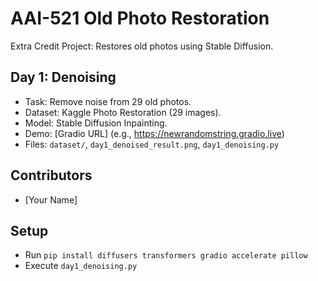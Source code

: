 # AAI-521 Old Photo Restoration
Extra Credit Project: Restores old photos using Stable Diffusion.

## Day 1: Denoising
- Task: Remove noise from 29 old photos.
- Dataset: Kaggle Photo Restoration (29 images).
- Model: Stable Diffusion Inpainting.
- Demo: [Gradio URL] (e.g., https://newrandomstring.gradio.live)
- Files: `dataset/`, `day1_denoised_result.png`, `day1_denoising.py`

## Contributors
- [Your Name]

## Setup
- Run `pip install diffusers transformers gradio accelerate pillow`
- Execute `day1_denoising.py`